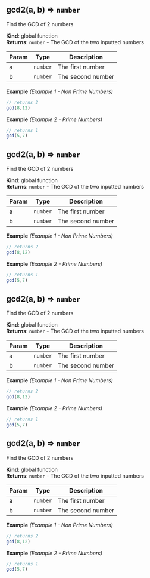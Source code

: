<a name="gcd2"></a>

## gcd2(a, b) ⇒ <code>number</code>
Find the GCD of 2 numbers

**Kind**: global function  
**Returns**: <code>number</code> - The GCD of the two inputted numbers  

| Param | Type | Description |
| --- | --- | --- |
| a | <code>number</code> | The first number |
| b | <code>number</code> | The second number |

**Example** *(Example 1 - Non Prime Numbers)*  
```js
// returns 2
gcd(8,12)
```
**Example** *(Example 2 - Prime Numbers)*  
```js
// returns 1
gcd(5,7)
```
<a name="gcd2"></a>

## gcd2(a, b) ⇒ <code>number</code>
Find the GCD of 2 numbers

**Kind**: global function  
**Returns**: <code>number</code> - The GCD of the two inputted numbers  

| Param | Type | Description |
| --- | --- | --- |
| a | <code>number</code> | The first number |
| b | <code>number</code> | The second number |

**Example** *(Example 1 - Non Prime Numbers)*  
```js
// returns 2
gcd(8,12)
```
**Example** *(Example 2 - Prime Numbers)*  
```js
// returns 1
gcd(5,7)
```
<a name="gcd2"></a>

## gcd2(a, b) ⇒ <code>number</code>
Find the GCD of 2 numbers

**Kind**: global function  
**Returns**: <code>number</code> - The GCD of the two inputted numbers  

| Param | Type | Description |
| --- | --- | --- |
| a | <code>number</code> | The first number |
| b | <code>number</code> | The second number |

**Example** *(Example 1 - Non Prime Numbers)*  
```js
// returns 2
gcd(8,12)
```
**Example** *(Example 2 - Prime Numbers)*  
```js
// returns 1
gcd(5,7)
```
<a name="gcd2"></a>

## gcd2(a, b) ⇒ <code>number</code>
Find the GCD of 2 numbers

**Kind**: global function  
**Returns**: <code>number</code> - The GCD of the two inputted numbers  

| Param | Type | Description |
| --- | --- | --- |
| a | <code>number</code> | The first number |
| b | <code>number</code> | The second number |

**Example** *(Example 1 - Non Prime Numbers)*  
```js
// returns 2
gcd(8,12)
```
**Example** *(Example 2 - Prime Numbers)*  
```js
// returns 1
gcd(5,7)
```
